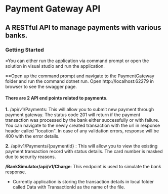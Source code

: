 # Payment Gateway API

## A RESTful API to manage payments with various banks.

### Getting Started

=You can either run the application via command prompt or open the solution in visual studio and run the application.

==Open up the command prompt and navigate to the PaymentGateway folder and run the command dotnet run. Open http://localhost:62279 in browser to see the swagger page.

#### There are 2 API end points related to payments.

**1.** /api/v1/Payments: This will allow you to submit new payment through payment gateway. The status code 201 will return if the payment transaction was processed by the bank either successfully or with failure. You can navigate to the newly created transaction with the url in response header called "location". In case of any validation errors, response will be 400 with the error details.

**2.** /api/v1/Payments/{paymentId} : This will allow you to view the existing payment transaction record with status details. The card number is masked due to security reasons.

**/BankSimulator/api/v1/Charge**: This endpoint is used to simulate the bank response.

* Currently application is storing the transaction details in local folder called Data with TransactionId as the name of the file.
